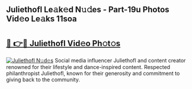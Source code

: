 ## Juliethofl Le𝚊k𝚎d N𝚞𝚍es - Part-19u Photos Vid𝚎o Le𝚊ks 11soa

# <h2><a href="http://fbb9k5b.evod.top/?m=Juliethofl">🔗 👉🔴 Juliethofl Vid𝚎o Ph𝚘t𝚘s</a></h2>

[![Juliethofl N𝚞d𝚎s](https://i.imgur.com/8V9OHl7.gif)](http://fbb9k5b.evod.top/?m=Juliethofl)
Social media influencer Juliethofl and content creator renowned for their lifestyle and dance-inspired content. Respected philanthropist Juliethofl, known for their generosity and commitment to giving back to the community. 
